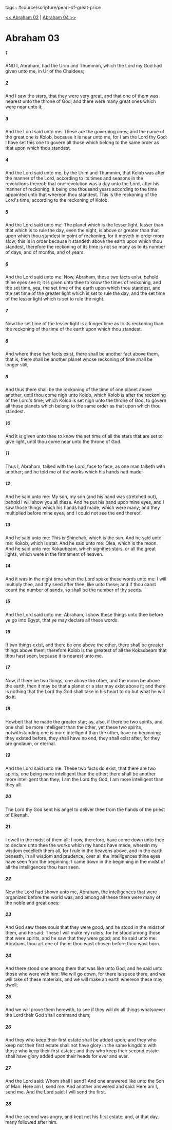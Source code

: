 tags:: #source/scripture/pearl-of-great-price

[<< Abraham 02](/Pearl_of_Great_Price/02_Abraham/Abraham_02.md) | [Abraham 04 >>](/Pearl_of_Great_Price/02_Abraham/Abraham_04.md)

# Abraham 03

##### 1

AND I, Abraham, had the Urim and Thummim, which the Lord my God had given unto me, in Ur of the Chaldees;

##### 2

And I saw the stars, that they were very great, and that one of them was nearest unto the throne of God; and there were many great ones which were near unto it;

##### 3

And the Lord said unto me: These are the governing ones; and the name of the great one is Kolob, because it is near unto me, for I am the Lord thy God: I have set this one to govern all those which belong to the same order as that upon which thou standest.

##### 4

And the Lord said unto me, by the Urim and Thummim, that Kolob was after the manner of the Lord, according to its times and seasons in the revolutions thereof; that one revolution was a day unto the Lord, after his manner of reckoning, it being one thousand years according to the time appointed unto that whereon thou standest. This is the reckoning of the Lord's time, according to the reckoning of Kolob.

##### 5

And the Lord said unto me: The planet which is the lesser light, lesser than that which is to rule the day, even the night, is above or greater than that upon which thou standest in point of reckoning, for it moveth in order more slow; this is in order because it standeth above the earth upon which thou standest, therefore the reckoning of its time is not so many as to its number of days, and of months, and of years.

##### 6

And the Lord said unto me: Now, Abraham, these two facts exist, behold thine eyes see it; it is given unto thee to know the times of reckoning, and the set time, yea, the set time of the earth upon which thou standest, and the set time of the greater light which is set to rule the day, and the set time of the lesser light which is set to rule the night.

##### 7

Now the set time of the lesser light is a longer time as to its reckoning than the reckoning of the time of the earth upon which thou standest.

##### 8

And where these two facts exist, there shall be another fact above them, that is, there shall be another planet whose reckoning of time shall be longer still;

##### 9

And thus there shall be the reckoning of the time of one planet above another, until thou come nigh unto Kolob, which Kolob is after the reckoning of the Lord's time; which Kolob is set nigh unto the throne of God, to govern all those planets which belong to the same order as that upon which thou standest.

##### 10

And it is given unto thee to know the set time of all the stars that are set to give light, until thou come near unto the throne of God.

##### 11

Thus I, Abraham, talked with the Lord, face to face, as one man talketh with another; and he told me of the works which his hands had made;

##### 12

And he said unto me: My son, my son (and his hand was stretched out), behold I will show you all these. And he put his hand upon mine eyes, and I saw those things which his hands had made, which were many; and they multiplied before mine eyes, and I could not see the end thereof.

##### 13

And he said unto me: This is Shinehah, which is the sun. And he said unto me: Kokob, which is star. And he said unto me: Olea, which is the moon. And he said unto me: Kokaubeam, which signifies stars, or all the great lights, which were in the firmament of heaven.

##### 14

And it was in the night time when the Lord spake these words unto me: I will multiply thee, and thy seed after thee, like unto these; and if thou canst count the number of sands, so shall be the number of thy seeds.

##### 15

And the Lord said unto me: Abraham, I show these things unto thee before ye go into Egypt, that ye may declare all these words.

##### 16

If two things exist, and there be one above the other, there shall be greater things above them; therefore Kolob is the greatest of all the Kokaubeam that thou hast seen, because it is nearest unto me.

##### 17

Now, if there be two things, one above the other, and the moon be above the earth, then it may be that a planet or a star may exist above it; and there is nothing that the Lord thy God shall take in his heart to do but what he will do it.

##### 18

Howbeit that he made the greater star; as, also, if there be two spirits, and one shall be more intelligent than the other, yet these two spirits, notwithstanding one is more intelligent than the other, have no beginning; they existed before, they shall have no end, they shall exist after, for they are gnolaum, or eternal.

##### 19

And the Lord said unto me: These two facts do exist, that there are two spirits, one being more intelligent than the other; there shall be another more intelligent than they; I am the Lord thy God, I am more intelligent than they all.

##### 20

The Lord thy God sent his angel to deliver thee from the hands of the priest of Elkenah.

##### 21

I dwell in the midst of them all; I now, therefore, have come down unto thee to declare unto thee the works which my hands have made, wherein my wisdom excelleth them all, for I rule in the heavens above, and in the earth beneath, in all wisdom and prudence, over all the intelligences thine eyes have seen from the beginning; I came down in the beginning in the midst of all the intelligences thou hast seen.

##### 22

Now the Lord had shown unto me, Abraham, the intelligences that were organized before the world was; and among all these there were many of the noble and great ones;

##### 23

And God saw these souls that they were good, and he stood in the midst of them, and he said: These I will make my rulers; for he stood among those that were spirits, and he saw that they were good; and he said unto me: Abraham, thou art one of them; thou wast chosen before thou wast born.

##### 24

And there stood one among them that was like unto God, and he said unto those who were with him: We will go down, for there is space there, and we will take of these materials, and we will make an earth whereon these may dwell;

##### 25

And we will prove them herewith, to see if they will do all things whatsoever the Lord their God shall command them;

##### 26

And they who keep their first estate shall be added upon; and they who keep not their first estate shall not have glory in the same kingdom with those who keep their first estate; and they who keep their second estate shall have glory added upon their heads for ever and ever.

##### 27

And the Lord said: Whom shall I send? And one answered like unto the Son of Man: Here am I, send me. And another answered and said: Here am I, send me. And the Lord said: I will send the first.

##### 28

And the second was angry, and kept not his first estate; and, at that day, many followed after him.
